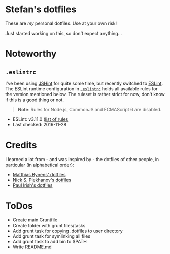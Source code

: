 # Stefan's dotfiles

These are *my* personal dotfiles. Use at your own risk! 

Just started working on this, so don't expect anything...

# Noteworthy

## `.eslintrc`

I've been using [JSHint][1] for quite some time, but recently 
switched to [ESLint][2]. The ESLint runtime configuration in
[`.eslintrc`][4] holds 
all available rules for the version mentioned below. The ruleset is rather 
strict for now, don't know if this is a good thing or not.

> **Note**: Rules for Node.js, CommonJS and ECMAScript 6 are disabled.

* ESLint: v3.11.0 ([list of rules][3]
* Last checked: 2016-11-28


# Credits

I learned a lot from - and was inspired by - the dotfiles of other people, in
particular (in alphabetical order):

* [Matthias Bynens' dotfiles][6]
* [Nick S. Plekhanov's dotfiles][7]
* [Paul Irish's dotfiles][5]


# ToDos
 * Create main Gruntfile
 * Create folder with grunt files/tasks
 * Add grunt task for copying .dotfiles to user directory
 * Add grunt task for symlinking all files
 * Add grunt task to add bin to $PATH
 * Write README.md
 

[//]: # "References"

[1]: http://jshint.com
[2]: http://eslint.org
[3]: http://eslint.org/docs/rules/
[4]: https://github.com/stefankolb/dotfiles/blob/master/.eslintrc
[5]: https://github.com/paulirish/dotfiles
[6]: https://github.com/mathiasbynens/dotfiles
[7]: https://github.com/nicksp/dotfiles
